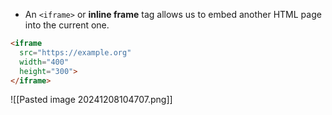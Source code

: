 - An `<iframe>` or **inline frame** tag allows us to embed another HTML page into the current one.
```html
<iframe
  src="https://example.org"
  width="400"
  height="300">
</iframe>
```

![[Pasted image 20241208104707.png]]